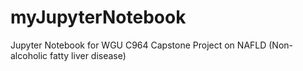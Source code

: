 # myJupyterNotebook
Jupyter Notebook for WGU C964 Capstone Project on NAFLD (Non-alcoholic fatty liver disease)
